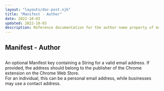 ```yaml
---
layout: "layouts/doc-post.njk"
title: "Manifest - Author"
date: 2022-10-03
updated: 2022-10-03
description: Reference documentation for the author name property of manifest.json.
---
```

## Manifest - Author

## 

An optional Manifest key containing a String for a valid email address. If provided, the address should belong to the publisher of the Chrome extension on the Chrome Web Store.  
For an individual, this can be a personal email address, while businesses may use a contact address. 